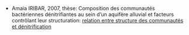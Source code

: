 * Amaia IRIBAR, 2007, thèse: Composition des communautés bactériennes dénitrifiantes au sein d’un aquifère alluvial et facteurs
contrôlant leur structuration: [relation entre structure des communautés et dénitrification](http://thesesups.ups-tlse.fr/85/1/Iribar_Amaia.pdf) 
